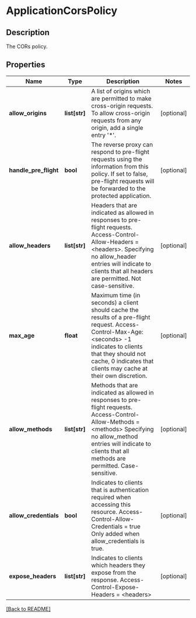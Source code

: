 # ApplicationCorsPolicy

## Description

The CORs policy.


## Properties

Name | Type | Description | Notes
------------ | ------------- | ------------- | -------------
**allow_origins** | **list[str]** | A list of origins which are permitted to make cross-origin  requests. To allow cross-origin requests from any origin,  add a single entry &#39;*&#39;.  | [optional] 
**handle_pre_flight** | **bool** | The reverse proxy can respond to pre-flight requests using  the information from this policy. If set to false,  pre-flight requests will be forwarded to the protected  application.  | [optional] 
**allow_headers** | **list[str]** | Headers that are indicated as allowed in responses to  pre-flight requests.  Access-Control-Allow-Headers &#x3D;  &lt;headers&gt;. Specifying no allow_header entries will  indicate to clients that all headers are permitted.   Not case-sensitive.  | [optional] 
**max_age** | **float** | Maximum time (in seconds) a client should cache the  results of a pre-flight request.   Access-Control-Max-Age: &lt;seconds&gt;  -1 indicates to clients that they should not cache,  0 indicates that clients may cache at their own discretion.  | [optional] 
**allow_methods** | **list[str]** | Methods that are indicated as allowed in responses to  pre-flight requests.   Access-Control-Allow-Methods &#x3D; &lt;methods&gt;  Specifying no allow_method entries will indicate to  clients that all methods are permitted.   Case-sensitive.  | [optional] 
**allow_credentials** | **bool** | Indicates to clients that is authentication required when  accessing this resource.   Access-Control-Allow-Credentials &#x3D; true  Only added when allow_credentials is true.  | [optional] 
**expose_headers** | **list[str]** | Indicates to clients which headers they expose from the  response.   Access-Control-Expose-Headers &#x3D; &lt;headers&gt;  | [optional] 

[[Back to README]](../README.md)



